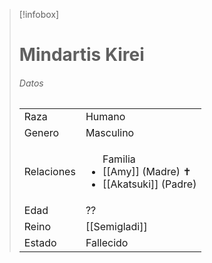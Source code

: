 
> [!infobox]
> # Mindartis Kirei
> ###### Datos
> |||
> | ---- | ---- |
> | Raza | Humano |
> | Genero | Masculino |
> |Relaciones| <ul>Familia<li>[[Amy]] (Madre) ✝</li><li>[[Akatsuki]] (Padre)</li>|</ul>
> |Edad| ??|
> |Reino| [[Semigladi]]|
> |Estado| Fallecido|
